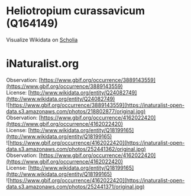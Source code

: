 
Heliotropium curassavicum (Q164149)
===================================
  
Visualize Wikidata on [Scholia](https://scholia.toolforge.org/taxon/Q164149)
# iNaturalist.org
  
Observation: [https://www.gbif.org/occurrence/3889143559](https://www.gbif.org/occurrence/3889143559)  
License: [http://www.wikidata.org/entity/Q24082749](http://www.wikidata.org/entity/Q24082749)  
![https://www.gbif.org/occurrence/3889143559](https://inaturalist-open-data.s3.amazonaws.com/photos/218802877/original.jpg)  
Observation: [https://www.gbif.org/occurrence/4162022420](https://www.gbif.org/occurrence/4162022420)  
License: [http://www.wikidata.org/entity/Q18199165](http://www.wikidata.org/entity/Q18199165)  
![https://www.gbif.org/occurrence/4162022420](https://inaturalist-open-data.s3.amazonaws.com/photos/252441362/original.jpg)  
Observation: [https://www.gbif.org/occurrence/4162022420](https://www.gbif.org/occurrence/4162022420)  
License: [http://www.wikidata.org/entity/Q18199165](http://www.wikidata.org/entity/Q18199165)  
![https://www.gbif.org/occurrence/4162022420](https://inaturalist-open-data.s3.amazonaws.com/photos/252441371/original.jpg)